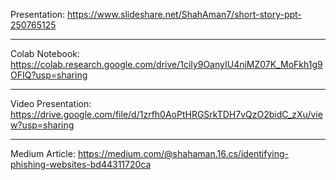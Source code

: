 Presentation: https://www.slideshare.net/ShahAman7/short-story-ppt-250765125<hr/>
Colab Notebook: https://colab.research.google.com/drive/1cily9OanyIU4njMZ07K_MoFkh1g9OFIQ?usp=sharing<hr/>
Video Presentation: https://drive.google.com/file/d/1zrfh0AoPtHRGSrkTDH7vQzO2bidC_zXu/view?usp=sharing<hr/>
Medium Article: https://medium.com/@shahaman.16.cs/identifying-phishing-websites-bd44311720ca

